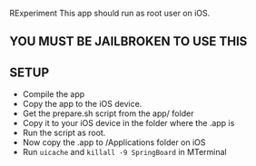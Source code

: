 RExperiment
This app should run as root user on iOS. 
## YOU MUST BE JAILBROKEN TO USE THIS

## SETUP
* Compile the app
* Copy the app to the iOS device. 
* Get the prepare.sh script from the app/ folder
* Copy it to your iOS device in the folder where the .app is
* Run the script as root.
* Now copy the .app to /Applications folder on iOS
* Run `uicache` and `killall -9 SpringBoard` in MTerminal
